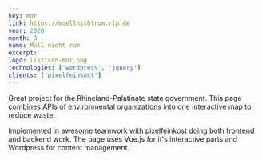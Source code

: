 ```yaml
---
key: mnr
link: https://muellnichtrum.rlp.de
year: 2020
month: 3
name: Müll nicht rum
excerpt:
logo: listicon-mnr.png
technologies: ['wordpress', 'jquery']
clients: ['pixelfeinkost']
---
```


Great project for the Rhineland-Palatinate state government. This page combines APIs of environmental organizations into one interactive map to reduce waste.

Implemented in awesome teamwork with <a href="https://pixelfeinkost.de/" target="_blank" rel="noopener noreferrer">pixelfeinkost</a> doing both frontend and backend work. The page uses Vue.js for it's interactive parts and Wordpress for content management.
